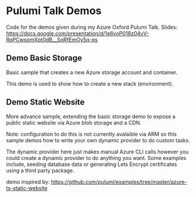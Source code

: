 # Pulumi Talk Demos
Code for the demos given during my Azure Oxford Pulumi Talk.
Slides: https://docs.google.com/presentation/d/1e6voP018z04vV-RqPCwspmXpt0dB__SqRfEmOy5q-qs

## Demo Basic Storage
Basic sample that creates a new Azure storage account and container.

This demo is used to show how to create a new stack (environment).

## Demo Static Website
More advance sample, extending the basic storage demo to expose a public static website via Azure blob storage and a CDN.

Note: configuration to do this is not currently avalaible via ARM so this sample demos how to write your own dynamic provider to do custom tasks.

The dynamic provider here just makes manual Azure CLI calls however you could create a dynamic provider to do anything you want. Some examples include, seeding database data or generating Lets Encrypt certificates using a third party package.

demo inspired by: https://github.com/pulumi/examples/tree/master/azure-ts-static-website
